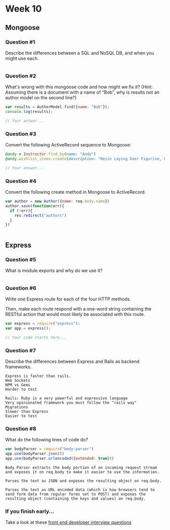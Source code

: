 # Week 10

## Mongoose

### Question #1

Describe the differences between a SQL and NoSQL DB, and when you might use each.

```SQL databases are "relational" and use tables for for the data where NoSql databases are "non-relational" and document based. A project where SQL would be ideal is when you want your data to have relationships or is not going to be represented correctly from just key value pairs.  NoSql is best for projects where your data may change over the course of development since there is no rigid schema.

```

### Question #2

What's wrong with this mongoose code and how might we fix it?
(Hint: Assuming there is a document with a name of "Bob", why is results not an author model on the second line?)

```js
var results = AuthorModel.find({name: "Bob"});
console.log(results);
```

```js
// Your answer...
```

### Question #3

Convert the following ActiveRecord sequence to Mongoose:

```rb
@andy = Instructor.find_by(name: "Andy")
@andy.wishlist_items.create(description: "Resin Laying Deer Figurine, Gold")
```

```js
// Your answer...
```

### Question #4

Convert the following create method in Mongoose to ActiveRecord.

```js
var author = new Author({name: req.body.name})
author.save(function(err){
  if (!err){
    res.redirect("authors")
  }
})
```

```rb

```
## Express

### Question #5

What is module.exports and why do we use it?

```It allows us to export code from one file to another. We can export part of it or all of it.

```

### Question #6

Write one Express route for each of the four HTTP methods.

Then, make each route respond with a one-word string containing the RESTful action that would most likely be associated with this route.

```js
var express = require("express");
var app = express();

// Your code starts here...

```

### Question #7

Describe the differences between Express and Rails as backend frameworks.

```Express: "Wild Wild West" - You don't have to follow a certain set of      rules to make it work.
Express is faster than rails.
Web Sockets
NPM vs Gems
Harder to test

Rails: Ruby is a very powerful and expressive language
Very opinionated framework you must follow the "rails way"
Migrations
Slower than Express
Easier to test

```

### Question #8

What do the following lines of code do?

```js
var bodyParser = require("body-parser")
app.use(bodyParser.json())
app.use(bodyParser.urlencoded({extended: true}))
```

```
Body Parser extracts the body portion of an incoming request stream and exposes it on req.body to make it easier to use the information.

Parses the text as JSON and exposes the resulting object on req.body.

Parses the text as URL encoded data (which is how browsers tend to send form data from regular forms set to POST) and exposes the resulting object (containing the keys and values) on req.body.
```

### If you finish early...

Take a look at these [front end developer interview questions](https://github.com/h5bp/Front-end-Developer-Interview-Questions/blob/master/README.md)

